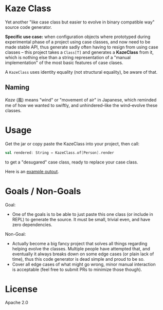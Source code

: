 Kaze Class
==========

Yet another "like case class but easier to evolve in binary compatible way" source code generator.

**Specific use case:** when configuration objects where prototyped during experimental phase of a project 
using case classes, and now need to be made stable API, thus generate sadly often having to resign 
from using case classes – this project takes a `Class[T]` and generates a **KazeClass** from it,
which is nothing else than a string representation of a "manual implementation" of the most basic features of case clases.

A `KazeClass` uses identity equality (not structural equality), be aware of that.

Naming
------

*Kaze* (風) means "wind" or "movement of air" in Japanese,
which reminded me of how we wanted to swiftly, and unhindered–like the wind–evolve these classes.

Usage
=====

Get the jar or copy paste the KazeClass into your project, then call:

```scala
val rendered: String = KazeClass.of[Person].render
```

to get a "desugared" case class, ready to replace your case class.

Here is an [example output](src/test/scala/pl/projectt13/kaze/KazeClassSpec.scala).

Goals / Non-Goals
=================

Goal: 

- One of the goals is to be able to just paste this one class (or include in REPL) to generate the source.
It must be small, trivial even, and have zero dependencies.

Non-Goal: 

- Actually become a big fancy project that solves all things regarding helping evolve the classes.
  Multiple people have attempted that, and eventually it always breaks down on some edge cases (or plain lack 
  of time), thus this code generator is dead simple and proud to be so.
- Cover all edge cases of what might go wrong, minor manual interaction is acceptable (feel free to submit PRs to minimize those though).

License
=======

Apache 2.0